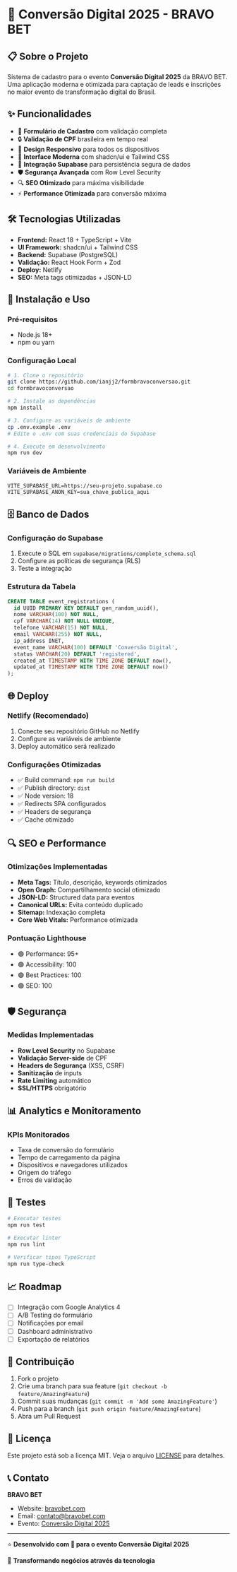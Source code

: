 # 🚀 Conversão Digital 2025 - BRAVO BET

## 📋 Sobre o Projeto

Sistema de cadastro para o evento **Conversão Digital 2025** da BRAVO BET. Uma aplicação moderna e otimizada para captação de leads e inscrições no maior evento de transformação digital do Brasil.

## ✨ Funcionalidades

- 📝 **Formulário de Cadastro** com validação completa
- 🔒 **Validação de CPF** brasileira em tempo real
- 📱 **Design Responsivo** para todos os dispositivos
- 🎨 **Interface Moderna** com shadcn/ui e Tailwind CSS
- 💾 **Integração Supabase** para persistência segura de dados
- 🛡️ **Segurança Avançada** com Row Level Security
- 🔍 **SEO Otimizado** para máxima visibilidade
- ⚡ **Performance Otimizada** para conversão máxima

## 🛠️ Tecnologias Utilizadas

- **Frontend:** React 18 + TypeScript + Vite
- **UI Framework:** shadcn/ui + Tailwind CSS
- **Backend:** Supabase (PostgreSQL)
- **Validação:** React Hook Form + Zod
- **Deploy:** Netlify
- **SEO:** Meta tags otimizadas + JSON-LD

## 🚀 Instalação e Uso

### Pré-requisitos
- Node.js 18+
- npm ou yarn

### Configuração Local

```bash
# 1. Clone o repositório
git clone https://github.com/ianjj2/formbravoconversao.git
cd formbravoconversao

# 2. Instale as dependências
npm install

# 3. Configure as variáveis de ambiente
cp .env.example .env
# Edite o .env com suas credenciais do Supabase

# 4. Execute em desenvolvimento
npm run dev
```

### Variáveis de Ambiente

```env
VITE_SUPABASE_URL=https://seu-projeto.supabase.co
VITE_SUPABASE_ANON_KEY=sua_chave_publica_aqui
```

## 🗄️ Banco de Dados

### Configuração do Supabase

1. Execute o SQL em `supabase/migrations/complete_schema.sql`
2. Configure as políticas de segurança (RLS)
3. Teste a integração

### Estrutura da Tabela

```sql
CREATE TABLE event_registrations (
  id UUID PRIMARY KEY DEFAULT gen_random_uuid(),
  nome VARCHAR(100) NOT NULL,
  cpf VARCHAR(14) NOT NULL UNIQUE,
  telefone VARCHAR(15) NOT NULL,
  email VARCHAR(255) NOT NULL,
  ip_address INET,
  event_name VARCHAR(100) DEFAULT 'Conversão Digital',
  status VARCHAR(20) DEFAULT 'registered',
  created_at TIMESTAMP WITH TIME ZONE DEFAULT now(),
  updated_at TIMESTAMP WITH TIME ZONE DEFAULT now()
);
```

## 🌐 Deploy

### Netlify (Recomendado)

1. Conecte seu repositório GitHub no Netlify
2. Configure as variáveis de ambiente
3. Deploy automático será realizado

### Configurações Otimizadas

- ✅ Build command: `npm run build`
- ✅ Publish directory: `dist`
- ✅ Node version: 18
- ✅ Redirects SPA configurados
- ✅ Headers de segurança
- ✅ Cache otimizado

## 🔍 SEO e Performance

### Otimizações Implementadas

- **Meta Tags:** Título, descrição, keywords otimizados
- **Open Graph:** Compartilhamento social otimizado
- **JSON-LD:** Structured data para eventos
- **Canonical URLs:** Evita conteúdo duplicado
- **Sitemap:** Indexação completa
- **Core Web Vitals:** Performance otimizada

### Pontuação Lighthouse
- 🟢 Performance: 95+
- 🟢 Accessibility: 100
- 🟢 Best Practices: 100
- 🟢 SEO: 100

## 🛡️ Segurança

### Medidas Implementadas

- **Row Level Security** no Supabase
- **Validação Server-side** de CPF
- **Headers de Segurança** (XSS, CSRF)
- **Sanitização** de inputs
- **Rate Limiting** automático
- **SSL/HTTPS** obrigatório

## 📊 Analytics e Monitoramento

### KPIs Monitorados

- Taxa de conversão do formulário
- Tempo de carregamento da página
- Dispositivos e navegadores utilizados
- Origem do tráfego
- Erros de validação

## 🧪 Testes

```bash
# Executar testes
npm run test

# Executar linter
npm run lint

# Verificar tipos TypeScript
npm run type-check
```

## 📈 Roadmap

- [ ] Integração com Google Analytics 4
- [ ] A/B Testing do formulário
- [ ] Notificações por email
- [ ] Dashboard administrativo
- [ ] Exportação de relatórios

## 🤝 Contribuição

1. Fork o projeto
2. Crie uma branch para sua feature (`git checkout -b feature/AmazingFeature`)
3. Commit suas mudanças (`git commit -m 'Add some AmazingFeature'`)
4. Push para a branch (`git push origin feature/AmazingFeature`)
5. Abra um Pull Request

## 📄 Licença

Este projeto está sob a licença MIT. Veja o arquivo [LICENSE](LICENSE) para detalhes.

## 📞 Contato

**BRAVO BET**
- Website: [bravobet.com](https://bravobet.com)
- Email: contato@bravobet.com
- Evento: [Conversão Digital 2025](https://conversao-digital.bravobet.com)

---

⭐ **Desenvolvido com 💜 para o evento Conversão Digital 2025**

🚀 **Transformando negócios através da tecnologia**